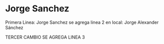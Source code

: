 # Jorge Sanchez

Primera Linea: Jorge Sanchez
se agrega linea 2 en local: Jorge Alexander Sánchez

TERCER CAMBIO SE AGREGA LINEA 3
